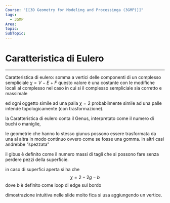 ```yaml
---
Course: "[[3D Geometry for Modeling and Processinga (3GMP)]]"
tags:
  - 3GMP
Area: 
topic: 
SubTopic:
---
```


# Caratteristica di Eulero
---

Caratteristica di eulero:  somma a vertici delle componenti di un complesso sempliciale
$\chi=V - E + F$ 
questo valore è una costante con le modifiche locali al complesso  nel caso in cui si il complesso sempliciale sia corretto e massimale 

ed ogni oggetto simile ad una palla $\chi=2$ probabilmente simile ad una palle intende topologicamente (con trasformazione).  




la Caratteristica di eulero conta il Genus, interpretato come il numero di buchi o maniglie,

le geometrie che hanno lo stesso giunus possono essere trasformata da una al altra in modo continuo ovvero come se fosse una gomma. in altri casi andrebbe “spezzata”


il gibus è definito come il numero massi di tagli che si possono fare senza perdere pezzi della superficie.

in caso di superfici aperta si ha che $$\chi =2-2g-b$$ dove $b$ è definito come loop di edge sul bordo 


dimostrazione intuitiva nelle slide molto fica si usa aggiungendo un vertice. 


